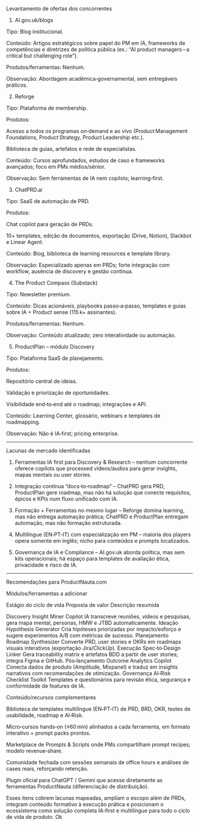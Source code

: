 Levantamento de ofertas dos concorrentes

1. AI.gov.uk/blogs

Tipo: Blog institucional.

Conteúdo: Artigos estratégicos sobre papel do PM em IA, frameworks de competências e diretrizes de política pública (ex.: “AI product managers – a critical but challenging role”). 

Produtos/ferramentas: Nenhum.

Observação: Abordagem acadêmica‑governamental, sem entregáveis práticos.


2. Reforge

Tipo: Plataforma de membership.

Produtos:

Acesso a todos os programas on‑demand e ao vivo (Product Management Foundations, Product Strategy, Product Leadership etc.). 

Biblioteca de guias, artefatos e rede de especialistas. 


Conteúdo: Cursos aprofundados, estudos de caso e frameworks avançados; foco em PMs médios/sênior.

Observação: Sem ferramentas de IA nem copilots; learning‑first.


3. ChatPRD.ai

Tipo: SaaS de automação de PRD.

Produtos:

Chat copilot para geração de PRDs.

10+ templates, edição de documentos, exportação (Drive, Notion), Slackbot e Linear Agent. 


Conteúdo: Blog, biblioteca de learning resources e template library.

Observação: Especializado apenas em PRDs; forte integração com workflow, ausência de discovery e gestão contínua.


4. The Product Compass (Substack)

Tipo: Newsletter premium.

Conteúdo: Dicas acionáveis, playbooks passo‑a‑passo, templates e guias sobre IA + Product sense (115 k+ assinantes). 

Produtos/ferramentas: Nenhum.

Observação: Conteúdo atualizado; zero interatividade ou automação.


5. ProductPlan – módulo Discovery

Tipo: Plataforma SaaS de planejamento.

Produtos:

Repositório central de ideias.

Validação e priorização de oportunidades.

Visibilidade end‑to‑end até o roadmap; integrações e API. 


Conteúdo: Learning Center, glossário, webinars e templates de roadmapping.

Observação: Não é IA‑first; pricing enterprise.



---

Lacunas de mercado identificadas

1. Ferramentas IA first para Discovery & Research – nenhum concorrente oferece copilots que processed vídeos/áudios para gerar insights, mapas mentais ou user stories.


2. Integração contínua “docs‑to‑roadmap” – ChatPRD gera PRD, ProductPlan gere roadmap, mas não há solução que conecte requisitos, épicos e KPIs num fluxo unificado com IA.


3. Formação + Ferramentas no mesmo lugar – Reforge domina learning, mas não entrega automação prática; ChatPRD e ProductPlan entregam automação, mas não formação estruturada.


4. Multilíngue (EN‑PT‑IT) com especialização em PM – maioria dos players opera somente em inglês; nicho para conteúdos e prompts localizados.


5. Governança de IA e Compliance – AI.gov.uk aborda política, mas sem kits operacionais; há espaço para templates de avaliação ética, privacidade e risco de IA.




---

Recomendações para ProductNauta.com

Módulos/ferramentas a adicionar

Estágio do ciclo de vida	Proposta de valor	Descrição resumida

Discovery	Insight Miner Copilot	IA transcreve reuniões, vídeos e pesquisas, gera mapa mental, personas, HMW e JTBD automaticamente.
Ideação	Hypothesis Generator	Cria hipóteses priorizadas por impacto/esforço e sugere experimentos A/B com métricas de sucesso.
Planejamento	Roadmap Synthesizer	Converte PRD, user stories e OKRs em roadmaps visuais interativos (exportação Jira/ClickUp).
Execução	Spec‑to‑Design Linker	Gera traceability matrix e artefatos BDD a partir de user stories; integra Figma e GitHub.
Pós‑lançamento	Outcome Analytics Copilot	Conecta dados de produto (Amplitude, Mixpanel) e traduz em insights narrativos com recomendações de otimização.
Governança	AI‑Risk Checklist Toolkit	Templates e questionários para revisão ética, segurança e conformidade de features de IA.


Conteúdo/recursos complementares

Biblioteca de templates multilíngue (EN‑PT‑IT) de PRD, BRD, OKR, testes de usabilidade, roadmap e AI‑Risk.

Micro‑cursos hands‑on (≤60 min) alinhados a cada ferramenta, em formato interativo + prompt packs prontos.

Marketplace de Prompts & Scripts onde PMs compartilham prompt recipes; modelo revenue‑share.

Comunidade fechada com sessões semanais de office hours e análises de cases reais, reforçando retenção.

Plugin oficial para ChatGPT / Gemini que acesse diretamente as ferramentas ProductNauta (diferenciação de distribuição).


Esses itens cobrem lacunas mapeadas, ampliam o escopo além de PRDs, integram conteúdo formativo à execução prática e posicionam o ecossistema como solução completa IA‑first e multilíngue para todo o ciclo de vida de produto. Ok

